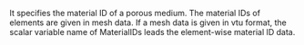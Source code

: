 It specifies the material ID of a porous medium. The material IDs of elements
are given in mesh data. If a mesh data is given in vtu format, the scalar
variable name of MaterialIDs leads the element-wise material ID data.

